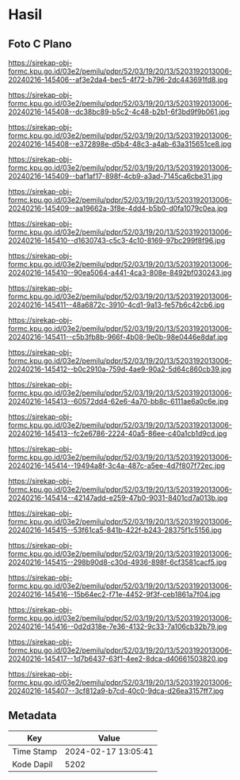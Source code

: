 # Hasil

## Foto C Plano

https://sirekap-obj-formc.kpu.go.id/03e2/pemilu/pdpr/52/03/19/20/13/5203192013006-20240216-145406--af3e2da4-bec5-4f72-b796-2dc443691fd8.jpg

https://sirekap-obj-formc.kpu.go.id/03e2/pemilu/pdpr/52/03/19/20/13/5203192013006-20240216-145408--dc38bc89-b5c2-4c48-b2b1-6f3bd9f9b061.jpg

https://sirekap-obj-formc.kpu.go.id/03e2/pemilu/pdpr/52/03/19/20/13/5203192013006-20240216-145408--e372898e-d5b4-48c3-a4ab-63a315651ce8.jpg

https://sirekap-obj-formc.kpu.go.id/03e2/pemilu/pdpr/52/03/19/20/13/5203192013006-20240216-145409--baf1af17-898f-4cb9-a3ad-7145ca6cbe31.jpg

https://sirekap-obj-formc.kpu.go.id/03e2/pemilu/pdpr/52/03/19/20/13/5203192013006-20240216-145409--aa19662a-3f8e-4dd4-b5b0-d0fa1079c0ea.jpg

https://sirekap-obj-formc.kpu.go.id/03e2/pemilu/pdpr/52/03/19/20/13/5203192013006-20240216-145410--d1630743-c5c3-4c10-8169-97bc299f8f96.jpg

https://sirekap-obj-formc.kpu.go.id/03e2/pemilu/pdpr/52/03/19/20/13/5203192013006-20240216-145410--90ea5064-a441-4ca3-808e-8492bf030243.jpg

https://sirekap-obj-formc.kpu.go.id/03e2/pemilu/pdpr/52/03/19/20/13/5203192013006-20240216-145411--48a6872c-3910-4cd1-9a13-fe57b6c42cb6.jpg

https://sirekap-obj-formc.kpu.go.id/03e2/pemilu/pdpr/52/03/19/20/13/5203192013006-20240216-145411--c5b3fb8b-966f-4b08-9e0b-98e0446e8daf.jpg

https://sirekap-obj-formc.kpu.go.id/03e2/pemilu/pdpr/52/03/19/20/13/5203192013006-20240216-145412--b0c2910a-759d-4ae9-90a2-5d64c860cb39.jpg

https://sirekap-obj-formc.kpu.go.id/03e2/pemilu/pdpr/52/03/19/20/13/5203192013006-20240216-145413--60572dd4-62e6-4a70-bb8c-6111ae6a0c6e.jpg

https://sirekap-obj-formc.kpu.go.id/03e2/pemilu/pdpr/52/03/19/20/13/5203192013006-20240216-145413--fc2e6786-2224-40a5-86ee-c40a1cb1d9cd.jpg

https://sirekap-obj-formc.kpu.go.id/03e2/pemilu/pdpr/52/03/19/20/13/5203192013006-20240216-145414--19494a8f-3c4a-487c-a5ee-4d7f807f72ec.jpg

https://sirekap-obj-formc.kpu.go.id/03e2/pemilu/pdpr/52/03/19/20/13/5203192013006-20240216-145414--42147add-e259-47b0-9031-8401cd7a013b.jpg

https://sirekap-obj-formc.kpu.go.id/03e2/pemilu/pdpr/52/03/19/20/13/5203192013006-20240216-145415--53f61ca5-841b-422f-b243-28375f1c5156.jpg

https://sirekap-obj-formc.kpu.go.id/03e2/pemilu/pdpr/52/03/19/20/13/5203192013006-20240216-145415--298b90d8-c30d-4936-898f-6cf3581cacf5.jpg

https://sirekap-obj-formc.kpu.go.id/03e2/pemilu/pdpr/52/03/19/20/13/5203192013006-20240216-145416--15b64ec2-f71e-4452-9f3f-ceb1861a7f04.jpg

https://sirekap-obj-formc.kpu.go.id/03e2/pemilu/pdpr/52/03/19/20/13/5203192013006-20240216-145416--0d2d318e-7e36-4132-9c33-7a106cb32b79.jpg

https://sirekap-obj-formc.kpu.go.id/03e2/pemilu/pdpr/52/03/19/20/13/5203192013006-20240216-145417--1d7b6437-63f1-4ee2-8dca-d40661503820.jpg

https://sirekap-obj-formc.kpu.go.id/03e2/pemilu/pdpr/52/03/19/20/13/5203192013006-20240216-145407--3cf812a9-b7cd-40c0-9dca-d26ea3157ff7.jpg


## Metadata

| Key        | Value               |
| ---------- | ------------------- |
| Time Stamp | 2024-02-17 13:05:41 |
| Kode Dapil | 5202                |



